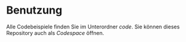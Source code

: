# Benutzung

Alle Codebeispiele finden Sie im Unterordner _code_. 
Sie können dieses Repository auch als _Codespace_ öffnen.